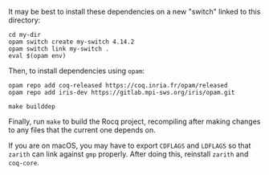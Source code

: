 It may be best to install these dependencies on a new "switch"
linked to this directory:

```
cd my-dir
opam switch create my-switch 4.14.2
opam switch link my-switch .
eval $(opam env)
```

Then, to install dependencies using `opam`:

```
opam repo add coq-released https://coq.inria.fr/opam/released
opam repo add iris-dev https://gitlab.mpi-sws.org/iris/opam.git

make builddep
```

Finally, run `make` to build the Rocq project, recompiling after making
changes to any files that the current one depends on.

If you are on macOS, you may have to export `CDFLAGS` and `LDFLAGS` so that
`zarith` can link against `gmp` properly. After doing this, reinstall `zarith`
and `coq-core`.
